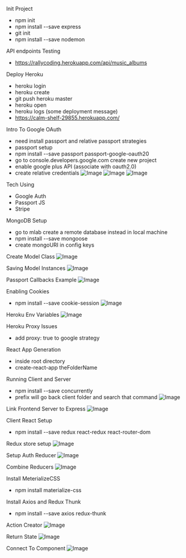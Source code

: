 Init Project
- npm init
- npm install --save express
- git init
- npm install --save nodemon

API endpoints Testing
- https://rallycoding.herokuapp.com/api/music_albums

Deploy Heroku
- heroku login
- heroku create
- git push heroku master
- heroku open
- heroku logs (some deployment message)
- https://calm-shelf-29855.herokuapp.com/

Intro To Google OAuth
- need install passport and relative passport strategies
- passport setup
- npm install --save passport passport-google-oauth20
- go to console.developers.google.com create new project 
- enable google plus API (associate with oauth2.0)
- create relative credentials
![Image](https://github.com/weikee94/node-with-react/blob/master/images/googleauthone.png "Google AUth")
![Image](https://github.com/weikee94/node-with-react/blob/master/images/googleauthtwo.png "Google AUth")
![Image](https://github.com/weikee94/node-with-react/blob/master/images/googleauththree.png "Google AUth")

Tech Using
- Google Auth
- Passport JS
- Stripe

MongoDB Setup
- go to mlab create a remote database instead in local machine
- npm install --save mongoose
- create mongoURI in config keys

Create Model Class
![Image](https://github.com/weikee94/node-with-react/blob/master/images/modelClass.png "Model Class")

Saving Model Instances
![Image](https://github.com/weikee94/node-with-react/blob/master/images/savingModelInstance.png "Saving Model Instance")

Passport Callbacks Example
![Image](https://github.com/weikee94/node-with-react/blob/master/images/passportCallback.png "Passport Callback")

Enabling Cookies
- npm install --save cookie-session
![Image](https://github.com/weikee94/node-with-react/blob/master/images/enablecookie.png "Enable Cookie")

Heroku Env Variables
![Image](https://github.com/weikee94/node-with-react/blob/master/images/herokuconfig.png "Heroku Config")

Heroku Proxy Issues
- add proxy: true to google strategy

React App Generation
- inside root directory
- create-react-app theFolderName

Running Client and Server
- npm install --save concurrently
- prefix will go back client folder and search that command
![Image](https://github.com/weikee94/node-with-react/blob/master/images/runningbothserver.png "Running Both Server")

Link Frontend Server to Express
![Image](https://github.com/weikee94/node-with-react/blob/master/images/linktoexpress.png "Link to Express")

Client React Setup
- npm install --save redux react-redux react-router-dom

Redux store setup
![Image](https://github.com/weikee94/node-with-react/blob/master/images/storesetup.png "Store Setup")

Setup Auth Reducer
![Image](https://github.com/weikee94/node-with-react/blob/master/images/authreducer.png "Auth Reducer")

Combine Reducers
![Image](https://github.com/weikee94/node-with-react/blob/master/images/storesetup.png "Combine Reducers")

Install MeterializeCSS
- npm install materialize-css

Install Axios and Redux Thunk 
- npm install --save axios redux-thunk

Action Creator
![Image](https://github.com/weikee94/node-with-react/blob/master/images/actioncreator.png "Action Creator")

Return State
![Image](https://github.com/weikee94/node-with-react/blob/master/images/returnstate.png "Return State")

Connect To Component
![Image](https://github.com/weikee94/node-with-react/blob/master/images/connect.png "Connect")